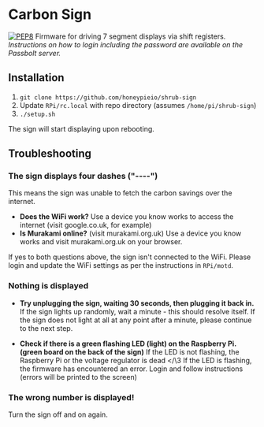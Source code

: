 # Carbon Sign
[![PEP8](https://img.shields.io/badge/code%20style-pep8-orange.svg)](https://www.python.org/dev/peps/pep-0008/)
Firmware for driving 7 segment displays via shift registers.
*Instructions on how to login including the password are available on the Passbolt server.*

## Installation
1. `git clone https://github.com/honeypieio/shrub-sign` 
2. Update `RPi/rc.local` with repo directory (assumes `/home/pi/shrub-sign`)
3. `./setup.sh`

The sign will start displaying upon rebooting.

## Troubleshooting

### The sign displays four dashes ("----")
This means the sign was unable to fetch the carbon savings over the internet.

* **Does the WiFi work?**
    Use a device you know works to access the internet (visit google.co.uk, for example)
* **Is Murakami online?** (visit murakami.org.uk)
    Use a device you know works and visit murakami.org.uk on your browser. 

If yes to both questions above, the sign isn't connected to the WiFi. Please login and update the WiFi settings as per the instructions in `RPi/motd`.

### Nothing is displayed

* **Try unplugging the sign, waiting 30 seconds, then plugging it back in.**
    If the sign lights up randomly, wait a minute - this should resolve itself.
    If the sign does not light at all at any point after a minute, please continue to the next step.

* **Check if there is a green flashing LED (light) on the Raspberry Pi. (green board on the back of the sign)**
    If the LED is not flashing, the Raspberry Pi or the voltage regulator is dead </\3
    If the LED is flashing, the firmware has encountered an error. Login and follow instructions (errors will be printed to the screen)

### The wrong number is displayed!
Turn the sign off and on again.